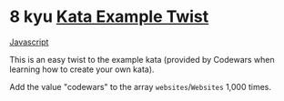 # 8 kyu [Kata Example Twist](https://www.codewars.com/kata/525c1a07bb6dda6944000031)

<!-- START LANGUAGE_LINKS -->

[Javascript](./javascript.js)

<!-- END LANGUAGE_LINKS -->

This is an easy twist to the example kata (provided by Codewars when learning how to create your own kata). 

Add the value "codewars" to the array `websites`/`Websites` 1,000 times.
